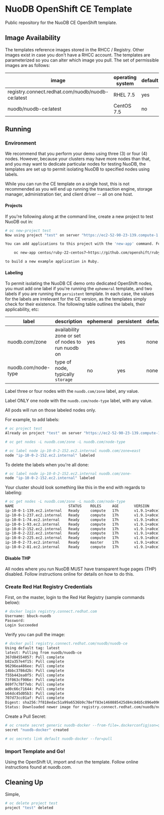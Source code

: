 # NuoDB OpenShift CE Template

Public repository for the NuoDB CE OpenShift template.

## Image Availability

The templates reference images stored in the RHCC / Registry. Other images
exist in case you don't have a RHCC account. The templates are parameterized
so you can alter which image you pull. The set of permissible images are as
follows:

| image  | operating system | default  |
|---|---|---|
| registry.connect.redhat.com/nuodb/nuodb-ce:latest  | RHEL 7.5 | yes |
| nuodb/nuodb-ce:latest | CentOS 7.5 | no |

## Running

### Environment

We recommend that you perform your demo using three (3) or four (4) nodes.
However, because your clusters may have more nodes than that, and you may
want to dedicate particular nodes for testing NuoDB, the templates are set
up to permit isolating NuoDB to specified nodes using labels.

While you can run the CE template on a single host, this is not recommended
as you will end up running the transaction engine, storage manager, administration
tier, and client driver -- all on one host.

#### Projects

If you're following along at the command line, create a new project to
test NuoDB out in:

```bash
# oc new-project test
Now using project "test" on server "https://ec2-52-90-23-139.compute-1.amazonaws.com:8443".

You can add applications to this project with the 'new-app' command. For example, try:

    oc new-app centos/ruby-22-centos7~https://github.com/openshift/ruby-ex.git

to build a new example application in Ruby.
```

#### Labeling

To permit isolating the NuoDB CE demo onto dedicated OpenShift nodes, you
must add one label if you're running the `ephemeral` template, and two
labels if you are running the `persistent` template. In each case, the
values for the labels are irrelevant for the CE version, as the templates
simply check for their existence. The following table outlines the labels,
their applicability, etc:

| label  | description  | ephemeral  | persistent  | default |
|---|---|---|---|---|
| nuodb.com/zone  | availability zone or set of nodes to run nuodb on  | yes  | yes  | none |
| nuodb.com/node-type  | type of node, typically `storage` |  no | yes  | none |

Label three or four nodes with the `nuodb.com/zone` label, any value.

Label ONLY one node with the `nuodb.com/node-type` label, with any value.

All pods will run on those labeled nodes only.

For example, to add labels:

```bash
# oc project test
Already on project "test" on server "https://ec2-52-90-23-139.compute-1.amazonaws.com:8443".

# oc get nodes -L nuodb.com/zone -L nuodb.com/node-type

# oc label node ip-10-0-2-152.ec2.internal nuodb.com/zone=east
node "ip-10-0-2-152.ec2.internal" labeled
```

To delete the labels when you're all done:

```bash
# oc label node ip-10-0-2-152.ec2.internal nuodb.com/zone-
node "ip-10-0-2-152.ec2.internal" labeled
```

Your cluster should look something like this in the end with regards to labeling:

```bash
# oc get nodes -L nuodb.com/zone -L nuodb.com/node-type
NAME                         STATUS    ROLES     AGE       VERSION             ZONE      NODE-TYPE
ip-10-0-1-139.ec2.internal   Ready     compute   17h       v1.9.1+a0ce1bc657   a         storage
ip-10-0-1-237.ec2.internal   Ready     compute   17h       v1.9.1+a0ce1bc657   a         
ip-10-0-1-74.ec2.internal    Ready     compute   17h       v1.9.1+a0ce1bc657   a         
ip-10-0-1-93.ec2.internal    Ready     compute   17h       v1.9.1+a0ce1bc657   a         
ip-10-0-2-152.ec2.internal   Ready     compute   17h       v1.9.1+a0ce1bc657             
ip-10-0-2-222.ec2.internal   Ready     compute   17h       v1.9.1+a0ce1bc657             
ip-10-0-2-225.ec2.internal   Ready     compute   17h       v1.9.1+a0ce1bc657             
ip-10-0-2-73.ec2.internal    Ready     master    17h       v1.9.1+a0ce1bc657             
ip-10-0-2-81.ec2.internal    Ready     compute   17h       v1.9.1+a0ce1bc657            
```

#### Disable THP

All nodes where you run NuoDB MUST have transparent huge pages (THP) disabled.
Follow instructions online for details on how to do this.

### Create Red Hat Registry Credentials

First, on the master, login to the Red Hat Registry (sample commands below):

```bash
# docker login registry.connect.redhat.com
Username: bbuck-nuodb
Password: 
Login Succeeded
```

Verify you can pull the image:

```bash
# docker pull registry.connect.redhat.com/nuodb/nuodb-ce
Using default tag: latest
latest: Pulling from nuodb/nuodb-ce
367d84554057: Pull complete 
b82a357e4f15: Pull complete 
96296ea486ee: Pull complete 
14bbc3786d2b: Pull complete 
f55b442ea0f5: Pull complete 
73f063cf906e: Pull complete 
869f7c78f7eb: Pull complete 
ad0c66c71644: Pull complete 
b64dc45d05b3: Pull complete 
707d73cc01af: Pull complete 
Digest: sha256:7f818edac51a99a6536b9c78eff83e1460885425d84c84b5c896e09681e7f1f3
Status: Downloaded newer image for registry.connect.redhat.com/nuodb/nuodb-ce:latest
```

Create a Pull Secret:

```bash
# oc create secret generic nuodb-docker --from-file=.dockerconfigjson=${HOME}/.docker/config.json --type=kubernetes.io/dockerconfigjson
secret "nuodb-docker" created

# oc secrets link default nuodb-docker --for=pull
```

### Import Template and Go!

Using the OpenShift UI, import and run the template. Follow online instructions
found at nuodb.com.

## Cleaning Up

Simple,

```bash
# oc delete project test
project "test" deleted
```